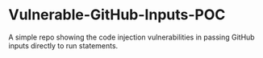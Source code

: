 # Vulnerable-GitHub-Inputs-POC
A simple repo showing the code injection vulnerabilities in passing GitHub inputs directly to run statements. 
